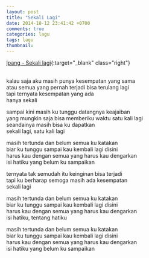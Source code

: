 ```yaml
---
layout: post
title: "Sekali Lagi"
date: 2014-10-12 23:41:42 +0700
comments: true
categories: lagu
tags: lagu
thumbnail:
---
```

[Ipang - Sekali lagi][ipang]{:target="_blank" class="right"}
<br><br>

kalau saja aku masih punya kesempatan yang sama<br>
atau semua yang pernah terjadi bisa terulang lagi<br>
tapi ternyata kesempatan yang ada<br> 
hanya sekali<br>

sampai kini masih ku tunggu datangnya keajaiban<br>
yang mungkin saja bisa memberiku waktu satu kali lagi<br>
seandainya masih bisa ku dapatkan<br> 
sekali lagi, satu kali lagi<br>

masih tertunda dan belum semua ku katakan<br>
biar ku tunggu sampai kau kembali lagi disini<br>
harus kau dengan semua yang harus kau dengarkan<br>
isi hatiku yang belum ku sampaikan<br>

ternyata tak semudah itu keinginan bisa terjadi<br>
tapi ku berharap semoga masih ada kesempatan<br>
sekali lagi<br>

masih tertunda dan belum semua ku katakan<br>
biar ku tunggu sampai kau kembali lagi disini<br>
harus kau dengan semua yang harus kau dengarkan<br>
isi hatiku, tentang hatiku<br>

masih tertunda dan belum semua ku katakan<br>
biar ku tunggu sampai kau kembali lagi disini<br>
harus kau dengan semua yang harus kau dengarkan<br>
isi hatiku yang belum ku sampaikan<br>

[ipang]: https://www.youtube.com/watch?v=8AtPaSYtoyU&feature=share
